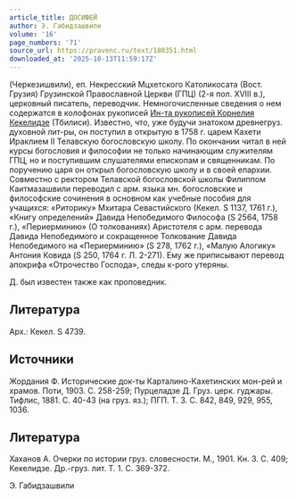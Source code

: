 ```yaml
---
article_title: ДОСИФЕЙ
author: Э. Габидзашвили
volume: '16'
page_numbers: '71'
source_url: https://pravenc.ru/text/180351.html
downloaded_at: '2025-10-13T11:59:17Z'
---
```


(Черкезишвили), еп. Некресский Мцхетского Католикосата (Вост. Грузия) Грузинской Православной Церкви (ГПЦ) (2-я пол. XVIII в.), церковный писатель, переводчик. Немногочисленные сведения о нем содержатся в колофонах рукописей [Ин-та рукописей Корнелия Кекелидзе](<https://pravenc.ru/text/Ин-та рукописей Корнелия Кекелидзе.html>) (Тбилиси). Известно, что, уже будучи знатоком древнегруз. духовной лит-ры, он поступил в открытую в 1758 г. царем Кахети Ираклием II Телавскую богословскую школу. По окончании читал в ней курсы богословия и философии не только начинающим служителям ГПЦ, но и поступившим слушателями епископам и священникам. По поручению царя он открыл богословскую школу и в своей епархии. Совместно с ректором Телавской богословской школы Филиппом Каитмазашвили переводил с арм. языка мн. богословские и философские сочинения в основном как учебные пособия для учащихся: «Риторику» Мхитара Севастийского (Кекел. S 1137, 1761 г.), «Книгу определений» Давида Непобедимого Философа (S 2564, 1758 г.), «Периерминию» (О толкованиях) Аристотеля с арм. перевода Давида Непобедимого и сокращенное Толкование Давида Непобедимого на «Периерминию» (S 278, 1762 г.), «Малую Алогику» Антония Ковида (S 250, 1764 г. Л. 2-271). Ему же приписывают перевод апокрифа «Отрочество Господа», следы к-рого утеряны.

Д. был известен также как проповедник.

## Литература

Арх.: Кекел. S 4739.

## Источники

Жордания Ф. Исторические док-ты Карталино-Кахетинских мон-рей и храмов. Поти, 1903. С. 258-259; Пурцеладзе Д. Груз. церк. гуджары. Тифлис, 1881. С. 40-43 (на груз. яз.); ПГП. Т. 3. С. 842, 849, 929, 955, 1036.

## Литература

Хаханов А. Очерки по истории груз. словесности. М., 1901. Кн. 3. С. 409; Кекелидзе. Др.-груз. лит. Т. 1. С. 369-372.

Э. Габидзашвили
